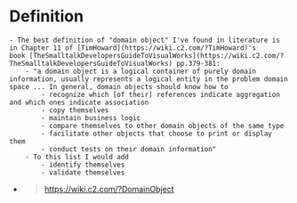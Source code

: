 # Definition
	- The best definition of "domain object" I've found in literature is in Chapter 11 of [TimHoward](https://wiki.c2.com/?TimHoward)'s book [TheSmalltalkDevelopersGuideToVisualWorks](https://wiki.c2.com/?TheSmalltalkDevelopersGuideToVisualWorks) pp.379-381:
		- "a domain object is a logical container of purely domain information, usually represents a logical entity in the problem domain space ... In general, domain objects should know how to
			- recognize which [of their] references indicate aggregation and which ones indicate association
			- copy themselves
			- maintain business logic
			- compare themselves to other domain objects of the same type
			- facilitate other objects that choose to print or display them
			- conduct tests on their domain information"
		- To this list I would add
			- identify themselves
			- validate themselves
- > https://wiki.c2.com/?DomainObject